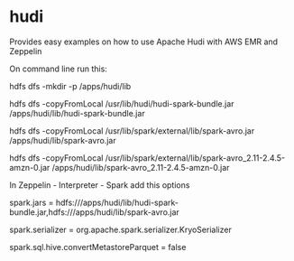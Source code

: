 # hudi
Provides easy examples on how to use Apache Hudi with AWS EMR and Zeppelin


On command line run this:

hdfs dfs -mkdir -p /apps/hudi/lib

hdfs dfs -copyFromLocal /usr/lib/hudi/hudi-spark-bundle.jar /apps/hudi/lib/hudi-spark-bundle.jar

hdfs dfs -copyFromLocal /usr/lib/spark/external/lib/spark-avro.jar /apps/hudi/lib/spark-avro.jar

hdfs dfs -copyFromLocal /usr/lib/spark/external/lib/spark-avro_2.11-2.4.5-amzn-0.jar /apps/hudi/lib/spark-avro_2.11-2.4.5-amzn-0.jar


In Zeppelin - Interpreter - Spark add this options

spark.jars = hdfs:///apps/hudi/lib/hudi-spark-bundle.jar,hdfs:///apps/hudi/lib/spark-avro.jar

spark.serializer = org.apache.spark.serializer.KryoSerializer

spark.sql.hive.convertMetastoreParquet = false
